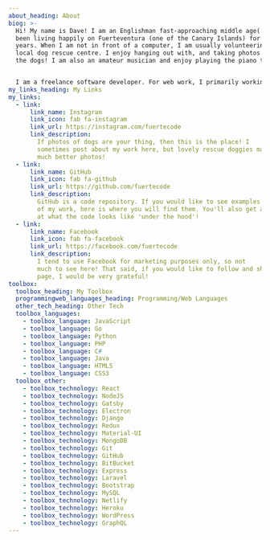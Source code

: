 ```yaml
---
about_heading: About
biog: >-
  Hi! My name is Dave! I am an Englishman fast-approaching middle age(!) and I have
  been living happily on Fuerteventura (one of the Canary Islands) for the past few
  years. When I am not in front of a computer, I am usually volunteering at my
  local dog rescue centre. I enjoy hanging out with, and taking photos of, all
  the dogs! I am also an amateur musician and enjoy playing the piano to unwind.


  I am a freelance software developer. For web work, I primarily working with React and Gatsby. However, I have experience with other languages and tech, such as Python, PHP, Go, Electron, WordPress, Django, Laravel and more!
my_links_heading: My Links
my_links:
  - link:
      link_name: Instagram
      link_icon: fab fa-instagram
      link_url: https://instagram.com/fuertecode
      link_description:
        If photos of dogs are your thing, then this is the place! I
        sometimes post about my work here, but lovely rescue doggies make for
        much better photos!
  - link:
      link_name: GitHub
      link_icon: fab fa-github
      link_url: https://github.com/fuertecode
      link_description:
        GitHub is a code repository. If you would like to see examples
        of my work, here is where you will find them. You'll also get a glimpse
        at what the code looks like 'under the hood'!
  - link:
      link_name: Facebook
      link_icon: fab fa-facebook
      link_url: https://facebook.com/fuertecode
      link_description:
        I tend to use Facebook for marketing purposes only, so not
        much to see here! That said, if you would like to follow and share my
        page, I would be very grateful!
toolbox:
  toolbox_heading: My Toolbox
  programmingweb_languages_heading: Programming/Web Languages
  other_tech_heading: Other Tech
  toolbox_languages:
    - toolbox_language: JavaScript
    - toolbox_language: Go
    - toolbox_language: Python
    - toolbox_language: PHP
    - toolbox_language: C#
    - toolbox_language: Java
    - toolbox_language: HTML5
    - toolbox_language: CSS3
  toolbox_other:
    - toolbox_technology: React
    - toolbox_technology: NodeJS
    - toolbox_technology: Gatsby
    - toolbox_technology: Electron
    - toolbox_technology: Django
    - toolbox_technology: Redux
    - toolbox_technology: Material-UI
    - toolbox_technology: MongoDB
    - toolbox_technology: Git
    - toolbox_technology: GitHub
    - toolbox_technology: BitBucket
    - toolbox_technology: Express
    - toolbox_technology: Laravel
    - toolbox_technology: Bootstrap
    - toolbox_technology: MySQL
    - toolbox_technology: Netlify
    - toolbox_technology: Heroku
    - toolbox_technology: WordPress
    - toolbox_technology: GraphQL
---
```

